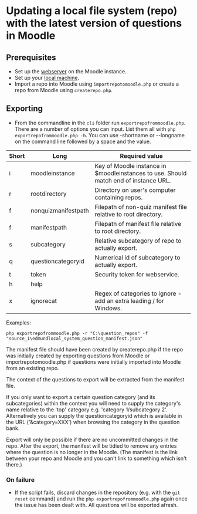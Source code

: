 # Updating a local file system (repo) with the latest version of questions in Moodle

## Prerequisites
- Set up the [webserver](webservicesetup.md) on the Moodle instance.
- Set up your [local machine](localsetup.md).
- Import a repo into Moodle using `importrepotomoodle.php` or create a repo from Moodle using `createrepo.php`.

## Exporting
- From the commandline in the `cli` folder run `exportrepofrommoodle.php`. There are a number of options you can input. List them all with `php exportrepofrommoodle.php -h`. You can use -shortname or --longname on the command line followed by a space and the value.

|Short|Long|Required value|
|-|-|-|
|i|moodleinstance|Key of Moodle instance in $moodleinstances to use. Should match end of instance URL.|
|r|rootdirectory|Directory on user's computer containing repos.|
|f|nonquizmanifestpath|Filepath of non-quiz manifest file relative to root directory.|
|f|manifestpath|Filepath of manifest file relative to root directory.|
|s|subcategory|Relative subcategory of repo to actually export.|
|q|questioncategoryid|Numerical id of subcategory to actually export.
|t|token|Security token for webservice.|
|h|help|
|x|ignorecat|Regex of categories to ignore - add an extra leading / for Windows.

Examples:

`php exportrepofrommoodle.php -r "C:\question_repos" -f "source_1\edmundlocal_system_question_manifest.json"`

The manifest file should have been created by createrepo.php if the repo was initially created by exporting questions from Moodle or importrepotomoodle.php if questions were initially imported into Moodle from an existing repo.

The context of the questions to export will be extracted from the manifest file.

If you only want to export a certain question category (and its subcategories) within the context you will need to supply the category's name relative to the 'top' category e.g. 'category 1/subcategory 2'. Alternatively you can supply the questioncategoryid which is available in the URL ('&category=XXX') when browsing the category in the question bank.

Export will only be possible if there are no uncommitted changes in the repo. After the export, the manifest will be tidied to remove any entries where the question is no longer in the Moodle. (The manifest is the link between your repo and Moodle and you can't link to something which isn't there.)

### On failure

- If the script fails, discard changes in the repository (e.g. with the `git reset` command) and run the `php exportrepofrommoodle.php` again once the issue has been dealt with. All questions will be exported afresh.